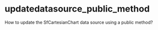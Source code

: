# updatedatasource_public_method
How to update the SfCartesianChart data source using a public method?
